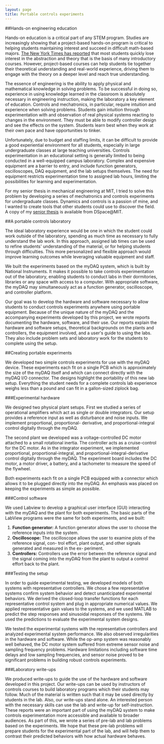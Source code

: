 ```yaml
---
layout: page
title: Portable controls experiments
---
```


##Hands-on engineering education

Hands-on education is a critical part of any STEM program. Studies are increasingly showing that a project-based hands-on program is critical to helping students maintaining interest and succeed in difficult math-based majors. [The New York Times has reported](http://www.nytimes.com/2011/11/06/education/edlife/why-science-majors-change-their-mind-its-just-so-darn-hard.html) that most students quickly lose interest in the abstraction and theory that is the basis of many introductory courses. However, project-based courses can help students tie together their theoretical understanding and real-world experience, driving them to engage with the theory on a deeper level and reach true understanding.

The essence of engineering is the ability to apply physical and mathematical knowledge in solving problems. To be successful in doing so, experience in using knowledge learned in the classroom is absolutely necessary in engineering instruction, making the laboratory a key element of education. Controls and mechatronics, in particular, require intuition and experience when solving problems. Students gain intuition through experimentation with and observation of real physical systems reacting to changes in the environment. They must be able to modify controller design and see the effects on the system. Students learn best when they work at their own pace and have opportunities to tinker.

Unfortunately, due to budget and staffing limits, it can be difficult to provide a good experiential environment for all students, especially in large undergraduate classes at large teaching universities. Controls experimentation in an educational setting is generally limited to being conducted in a well-equipped campus laboratory. Complex and expensive equipment are a barrier to entry, and include function generators, oscilloscopes, DAQ equipment, and the lab setups themselves. The need for equipment restricts experimentation time to assigned lab hours, limiting the possibilities for learning and experimentation.

For my senior thesis in mechanical engineering at MIT, I tried to solve this problem by developing a series of mechatronics and controls experiments for undergraduate classes. Dynamics and controls is a passion of mine, and I wanted to create tools that other students could use to discover the field. A copy of my [senior thesis](https://dspace.mit.edu/bitstream/handle/1721.1/74445/813303533-MIT.pdf?sequence=2) is available from DSpace@MIT.

##A portable controls laboratory

The ideal laboratory experience would be one in which the student could work outside of the laboratory, spending as much time as necessary to fully understand the lab work. In this approach, assigned lab times can be used to refine students' understanding of the material, or for helping students through difficulties. This more personalized and flexible approach would improve learning outcomes while leveraging valuable equipment and staff.

We built the experiments based on the myDAQ system, which is built by National Instruments. It makes it possible to take controls experimentation out of the laboratory, enabling students to conduct labs in their dormitories, libraries or any space with access to a computer. With appropriate software, the myDAQ may simultaneously act as a function generator, oscilloscope, and controller platform.

Our goal was to develop the hardware and software necessary to allow students to conduct controls experiments anywhere using portable equipment. Because of the unique nature of the myDAQ and the accompanying experiments developed by this project, we wrote reports documenting the hardware, software, and their use. Our reports explain the hardware and software setups, theoretical backgrounds on the plants and controllers, the equipment involved, and a user's guide to using the labs. They also include problem sets and laboratory work for the students to complete using the setup.

##Creating portable experiments

We developed two simple controls experiments for use with the myDAQ device. These experiments each fit on a single PCB which is approximately the size of the myDAQ itself and which can connect directly with the myDAQ I/O connector. The designs highlight the portability of this new lab setup. Everything the student needs for a complete controls lab experience weighs less than a pound and can fit in a gallon-sized ziplock bag.

###Experimental hardware

We designed two physical plant setups. First we studied a series of operational amplifiers which act as single or double integrators. Our setup provides a reference input as well as disturbance and noise inputs. We implement proportional, proportional- derivative, and proportional-integral control digitally through the myDAQ.

The second plant we developed was a voltage-controlled DC motor attached to a small rotational inertia. The controller acts as a cruise-control for the DC motor. As in the integrator experiment, we implemented proportional, proportional-integral, and proportional-integral-derivative control digitally through the myDAQ. The experiment board includes the DC motor, a motor driver, a battery, and a tachometer to measure the speed of the flywheel.

Both experiments each fit on a single PCB equipped with a connector which allows it to be plugged directly into the myDAQ. An emphasis was placed on keeping the experiments as simple as possible.

###Control software

We used Labview to develop a graphical user interface (GUI) interacting with the myDAQ and the plant for both experiments. The basic parts of the LabView programs were the same for both experiments, and we built:

1. **Function generator:** A function generator allows the user to choose the reference inputs into the system.
2. **Oscilloscope:** The oscilloscope allows the user to examine plots of the reference signal, con- trol effort, plant output, and other signals generated and measured in the ex- periment.
3. **Controllers:** Controllers use the error between the reference signal and the signal coming into the myDAQ from the plant to output a control effort back to the plant.

###Testing the setup

In order to guide experimental testing, we developed models of both systems with representative controllers. We chose a few representative systems confirm system behavior and detect unanticipated experimental behaviors. We derived the closed-loop transfer functions for each representative control system and plug in appropriate numerical values. We applied representative gain values to the systems, and we used MATLAB to predict the step responses and sinusoidal responses of the systems. We used the predictions to evaluate the experimental system designs.

We tested the experimental systems with the representative controllers and analyzed experimental system performance. We also observed irregularities in the hardware and software. While the op-amp system was reasonably well behaved, the DC motor system suffered from extreme sensor noise and sampling frequency problems. Hardware limitations including software time delays and low sampling frequencies, and sensor noise proved to be significant problems in building robust controls experiments.

###Laboratory write-ups

We produced write-ups to guide the use of the hardware and software developed in this project. Our write-ups can be used by instructors of controls courses to build laboratory programs which their students may follow. Much of the material is written such that it may be used directly by students in the lab. Also, our write-ups stand alone. An interested person with the necessary skills can use the lab and write-up for self-instruction. These reports were an important part of using the myDAQ system to make controls experimentation more accessible and available to broader audiences. As part of this, we wrote a series of pre-lab and lab problems based on the experiments. We hope that these pre-lab problems will prepare students for the experimental part of the lab, and will help them to contrast their predicted behaviors with how actual hardware behaves.
